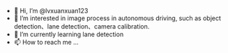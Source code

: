 - 👋 Hi, I’m @lvxuanxuan123
- 👀 I’m interested in image process in autonomous driving, such as object detection、lane detection、camera calibration.
- 🌱 I’m currently learning lane detection
- 📫 How to reach me ...

<!---
lvxuanxuan123/lvxuanxuan123 is a ✨ special ✨ repository because its `README.md` (this file) appears on your GitHub profile.
You can click the Preview link to take a look at your changes.
--->
